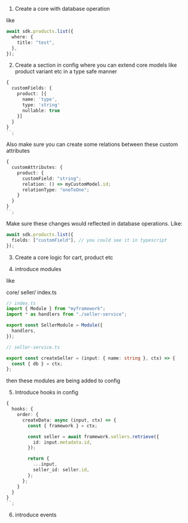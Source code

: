 1. Create a core with database operation

like

```ts
await sdk.products.list({
  where: {
    title: "test",
  },
});
```

2. Create a section in config where you can extend core models like product variant etc in a type safe manner

```ts
{
  customFields: {
    product: [{
      name: 'type',
      type: 'string'
      nullable: true
    }]
  }
}
``;
```

Also make sure you can create some relations between these custom attributes

```ts
{
  customAttributes: {
    product: {
      customField: "string";
      relation: () => myCustomModel.id;
      relationType: "oneToOne";
    }
  }
}
``;
```

Make sure these changes would reflected in database operations. Like:

```ts
await sdk.products.list({
  fields: ["customField"], // you could see it in typescript
});
```

3. Create a core logic for cart, product etc

4. introduce modules

like

core/
seller/
index.ts

```ts
// index.ts
import { Module } from "myframework";
import * as handlers from "./seller-service";

export const SellerModule = Module({
  handlers,
});
```

```ts
// seller-service.ts

export const createSeller = (input: { name: string }, ctx) => {
  const { db } = ctx;
};
```

then these modules are being added to config

5. Introduce hooks in config

```ts
{
  hooks: {
    order: {
      createData: async (input, ctx) => {
        const { framework } = ctx;

        const seller = await framework.sellers.retrieve({
          id: input.metadata.id,
        });

        return {
          ...input,
          seller_id: seller.id,
        };
      };
    }
  }
}
``;
```

6. introduce events
